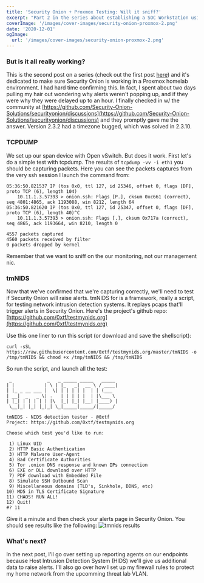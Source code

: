 ```yaml
---
title: 'Security Onion + Proxmox Testing: Will it sniff?'
excerpt: "Part 2 in the series about establishing a SOC Workstation using Security Onion to monitor your homelab. In this post is dedicated to make sure Security Onion is working in a Proxmox homelab environment."
coverImage: '/images/cover-images/security-onion-proxmox-2.png'
date: '2020-12-01'
ogImage:
  url: '/images/cover-images/security-onion-proxmox-2.png'
---
```

### But is it all really working?
This is the second post on a series (check out the first post [here](/posts/security-onion-proxmox-open-vswitch)) and it's dedicated to make sure Security Onion is working in a Proxmox homelab environment. I had hard time confirming this. In fact, I spent about two days pulling my hair out wondering why alerts weren't popping up, and if they were why they were delayed up to an hour. I finally checked in w/ the community at [https://github.com/Security-Onion-Solutions/securityonion/discussions](https://github.com/Security-Onion-Solutions/securityonion/discussions) and they promptly gave me the answer. Version 2.3.2 had a timezone bugged, which was solved in 2.3.10.


### TCPDUMP
We set up our span device with Open vSwitch. But does it work. First let's do a simple test with tcpdump. The results of `tcpdump -vv -i eth1` you should be capturing packets. Here you can see the packets captures from the very ssh session I launch the command from:
~~~Shell
05:36:50.821537 IP (tos 0x0, ttl 127, id 25346, offset 0, flags [DF], proto TCP (6), length 104)
    10.11.1.3.57393 > onion.ssh: Flags [P.], cksum 0xc661 (correct), seq 4801:4865, ack 1193088, win 8212, length 64
05:36:50.821620 IP (tos 0x0, ttl 127, id 25347, offset 0, flags [DF], proto TCP (6), length 40)^C
    10.11.1.3.57393 > onion.ssh: Flags [.], cksum 0x717a (correct), seq 4865, ack 1193664, win 8210, length 0

4557 packets captured
4560 packets received by filter
0 packets dropped by kernel
~~~

Remember that we want to sniff on the our monitoring, not our management nic.


### tmNIDS
Now that we've confirmed that we're capturing correctly, we'll need to test if Security Onion will raise alerts. tmNIDS for is a framework, really a script, for testing network intrusion detection systems. It replays pcaps that'll trigger alerts in Security Onion. Here's the project's github repo: [https://github.com/0xtf/testmynids.org](https://github.com/0xtf/testmynids.org)

Use this one liner to run this script (or download and save the shellscript):
~~~Shell
curl -sSL https://raw.githubusercontent.com/0xtf/testmynids.org/master/tmNIDS -o /tmp/tmNIDS && chmod +x /tmp/tmNIDS && /tmp/tmNIDS
~~~

So run the script, and launch all the test:
~~~Shell
 _             _   _ _____ _____   _____
| |           | \ | |_   _|  __ \ / ____|
| |_ _ __ ___ |  \| | | | | |  | | (___
| __|  _   _ \| .   | | | | |  | |\___ \
| |_| | | | | | |\  |_| |_| |__| |____) |
 \__|_| |_| |_|_| \_|_____|_____/|_____/

tmNIDS - NIDS detection tester - @0xtf
Project: https://github.com/0xtf/testmynids.org

Choose which test you'd like to run:

 1) Linux UID
 2) HTTP Basic Authentication
 3) HTTP Malware User-Agent
 4) Bad Certificate Authorities
 5) Tor .onion DNS response and known IPs connection
 6) EXE or DLL download over HTTP
 7) PDF download with Embedded File
 8) Simulate SSH Outbound Scan
 9) Miscellaneous domains (TLD's, Sinkhole, DDNS, etc)
10) MD5 in TLS Certificate Signature
11) CHAOS! RUN ALL!
12) Quit!
#? 11
~~~

Give it a minute and then check your alerts page in Security Onion. You should see results like the following:
![tmnids results](/images/security-onion-proxmox-open-vswitch/tmnids-alerts.png)


### What's next?
In the next post, I'll go over setting up reporting agents on our endpoints because Host Intrusion Detection System (HIDS) we'll give us additional data to raise alerts. I'll also go over how I set up my firewall rules to protect my home network from the upcomming threat lab VLAN.
